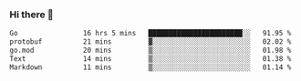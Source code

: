 ### Hi there 👋

<!--
**yeya24/yeya24** is a ✨ _special_ ✨ repository because its `README.md` (this file) appears on your GitHub profile.

Here are some ideas to get you started:

- 🔭 I’m currently working on ...
- 🌱 I’m currently learning ...
- 👯 I’m looking to collaborate on ...
- 🤔 I’m looking for help with ...
- 💬 Ask me about ...
- 📫 How to reach me: ...
- 😄 Pronouns: ...
- ⚡ Fun fact: ...
-->

<!--START_SECTION:waka-->

```txt
Go                16 hrs 5 mins   ███████████████████████░░   91.95 %
protobuf          21 mins         ▓░░░░░░░░░░░░░░░░░░░░░░░░   02.02 %
go.mod            20 mins         ▒░░░░░░░░░░░░░░░░░░░░░░░░   01.98 %
Text              14 mins         ▒░░░░░░░░░░░░░░░░░░░░░░░░   01.38 %
Markdown          11 mins         ▒░░░░░░░░░░░░░░░░░░░░░░░░   01.14 %
```

<!--END_SECTION:waka-->
